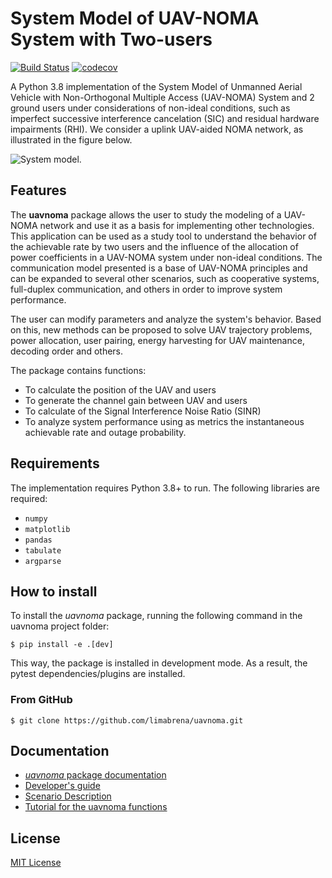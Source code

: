# System Model of UAV-NOMA System with Two-users

[![Build Status](https://travis-ci.org/limabrena/uavnoma.svg?branch=main)](https://travis-ci.org/github/limabrena/uavnoma)
[![codecov](https://codecov.io/gh/limabrena/uavnoma/branch/main/graph/badge.svg?token=H5W453JPYU)](https://app.codecov.io/gh/limabrena/uavnoma)

A Python 3.8 implementation of the System Model of Unmanned Aerial Vehicle with Non-Orthogonal Multiple Access (UAV-NOMA) System and 2 ground users under considerations of non-ideal conditions, such as imperfect successive interference cancelation (SIC) and residual hardware impairments (RHI). We consider a uplink UAV-aided NOMA network, as illustrated in the figure below.

![System model.](https://media.githubusercontent.com/media/limabrena/uavnoma/main/figures/uav_system_model_ex.png)

## Features

The **uavnoma** package allows the user to study the modeling of a UAV-NOMA network and use it as a basis for implementing other technologies. This application can be used as a study tool to understand the behavior of the achievable rate by two users and the influence of the allocation of power coefficients in a UAV-NOMA system under non-ideal conditions. The communication model presented is a base of UAV-NOMA principles and can be expanded to several other scenarios, such as cooperative systems, full-duplex communication,  and others in order to improve system performance.

The user can modify parameters and analyze the system's behavior. Based on this, new methods can be proposed to solve UAV trajectory problems, power allocation, user pairing, energy harvesting for UAV maintenance, decoding order and others.

The package contains functions:

- To calculate the position of the UAV and users
- To generate the channel gain between UAV and users
- To calculate of the Signal Interference Noise Ratio (SINR)
- To analyze system performance using as metrics the instantaneous achievable rate and outage probability.

## Requirements

The implementation requires Python 3.8+ to run.
The following libraries are required:

- `numpy`
- `matplotlib`
- `pandas`
- `tabulate`
- `argparse`


## How to install

To install the *uavnoma* package, running the following command in the uavnoma project folder:

```
$ pip install -e .[dev]
```

This way, the package is installed in development mode. As a result, the pytest dependencies/plugins are installed.


### From GitHub

```
$ git clone https://github.com/limabrena/uavnoma.git
```

## Documentation

* [*uavnoma* package documentation](https://limabrena.github.io/uavnoma/docs/index.html)
* [Developer's guide](https://limabrena.github.io/uavnoma/docs/index.html#developers-guide)
* [Scenario Description](https://limabrena.github.io/uavnoma/docs/index.html#scenario-description)
* [Tutorial for the uavnoma functions](example/uavnoma_tutorial.ipynb)

## License

[MIT License](LICENSE.txt)
